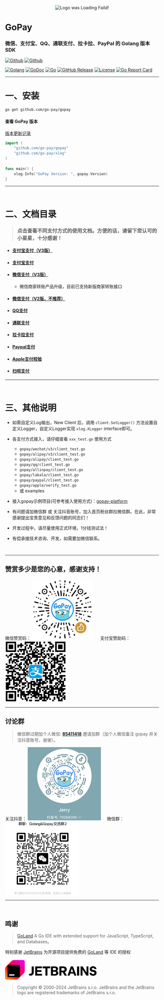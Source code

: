 <div align=center><img width="240" height="240" alt="Logo was Loading Faild!" src="logo.png"/></div>

# GoPay

### 微信、支付宝、QQ、通联支付、拉卡拉、PayPal 的 Golang 版本SDK

[![Github](https://img.shields.io/github/followers/iGoogle-ink?label=Follow&style=social)](https://github.com/iGoogle-ink)
[![Github](https://img.shields.io/github/forks/go-pay/gopay?label=Fork&style=social)](https://github.com/go-pay/gopay/fork)

[![Golang](https://img.shields.io/badge/golang-1.21-brightgreen.svg)](https://golang.google.cn)
[![GoDoc](https://img.shields.io/badge/doc-pkg.go.dev-informational.svg)](https://pkg.go.dev/github.com/go-pay/gopay)
[![Go](https://github.com/go-pay/gopay/actions/workflows/go.yml/badge.svg)](https://github.com/go-pay/gopay/actions/workflows/go.yml)
[![GitHub Release](https://img.shields.io/github/v/release/go-pay/gopay)](https://github.com/go-pay/gopay/releases)
[![License](https://img.shields.io/github/license/go-pay/gopay)](https://www.apache.org/licenses/LICENSE-2.0)
[![Go Report Card](https://goreportcard.com/badge/github.com/go-pay/gopay)](https://goreportcard.com/report/github.com/go-pay/gopay)

---

# 一、安装

```bash
go get github.com/go-pay/gopay
```

#### 查看 GoPay 版本

  [版本更新记录](https://github.com/go-pay/gopay/blob/main/release_note.md)

```go
import (
    "github.com/go-pay/gopay"
    "github.com/go-pay/xlog"
)

func main() {
    xlog.Info("GoPay Version: ", gopay.Version)
}
```

---

<br>

# 二、文档目录

> ### 点击查看不同支付方式的使用文档。方便的话，请留下您认可的小星星，十分感谢！

* #### [支付宝支付（V3版）](https://github.com/go-pay/gopay/blob/main/doc/alipay_v3.md)
* #### [支付宝支付](https://github.com/go-pay/gopay/blob/main/doc/alipay.md)
* #### [微信支付（V3版）](https://github.com/go-pay/gopay/blob/main/doc/wechat_v3.md)
  * 微信商家转账产品升级，目前已支持新版商家转账接口
* #### [微信支付（V2版，不推荐）](https://github.com/go-pay/gopay/blob/main/doc/wechat_v2.md)
* #### [QQ支付](https://github.com/go-pay/gopay/blob/main/doc/qq.md)
* #### [通联支付](https://github.com/go-pay/gopay/blob/main/doc/allinpay.md)
* #### [拉卡拉支付](https://github.com/go-pay/gopay/blob/main/doc/lakala.md)
* #### [Paypal支付](https://github.com/go-pay/gopay/blob/main/doc/paypal.md)
* #### [Apple支付校验](https://github.com/go-pay/gopay/blob/main/doc/apple.md)
* #### [扫呗支付](https://github.com/go-pay/gopay/blob/main/doc/saobei.md)

---

<br>

# 三、其他说明

* 如需自定义Log输出，New Client 后，调用 `client.SetLogger()` 方法设置自定义Logger，自定义Logger实现 `xlog.XLogger` interface即可。

* 各支付方式接入，请仔细查看 `xxx_test.go` 使用方式
    * `gopay/wechat/v3/client_test.go`
    * `gopay/alipay/v3/client_test.go`
    * `gopay/alipay/client_test.go`
    * `gopay/qq/client_test.go`
    * `gopay/allinpay/client_test.go`
    * `gopay/lakala/client_test.go`
    * `gopay/paypal/client_test.go`
    * `gopay/apple/verify_test.go`
    * 或 examples
* 接入gopay示例项目(可参考接入使用方式)：[gopay-platform](https://github.com/go-pay/gopay-platform)
* 有问题请加微信群 或 关注抖音账号，加入首页粉丝群拉微信群。在此，非常感谢提出宝贵意见和反馈问题的同志们！
* 开发过程中，请尽量使用正式环境，1分钱测试法！
* 有偿承接技术咨询、开发，如需要加微信联系。

<br>

---

## 赞赏多少是您的心意，感谢支持！

微信赞赏码： <img width="200" height="200" src=".github/zanshang.png"/>
&nbsp;&nbsp;&nbsp;&nbsp;
支付宝赞助码： <img width="200" height="200" src=".github/zanshang_zfb.png"/>

---

## 讨论群
> 微信群过期加个人微信: **[85411418](.github/wechat_jerry.png)** 邀请加群（加个人微信备注 gopay 并关注抖音账号，谢谢）。

关注抖音：
<img width="240" height="240" src=".github/douyin_jerry.png"/>
&nbsp;&nbsp;&nbsp;&nbsp;微信群：
<img width="240" height="240" src=".github/wx_gopay.png"/>

---

<br>

## 鸣谢

> [GoLand](https://www.jetbrains.com/go/?from=gopay) A Go IDE with extended support for JavaScript, TypeScript, and Databases。

特别感谢 [JetBrains](https://www.jetbrains.com/?from=gopay) 为开源项目提供免费的 [GoLand](https://www.jetbrains.com/go/?from=gopay) 等 IDE 的授权  
<br>
[<img src=".github/jetbrains.png" width="300"/>](https://www.jetbrains.com/?from=gopay)

> Copyright © 2000-2024 JetBrains s.r.o. JetBrains and the JetBrains logo are registered trademarks of JetBrains s.r.o.
